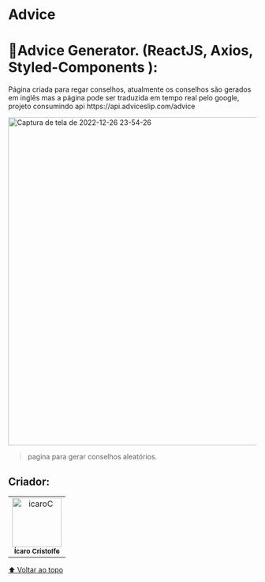 # Advice

<h1>🔰Advice Generator. (ReactJS, Axios, Styled-Components ):</h1>
<p>Página criada para regar conselhos, atualmente os conselhos são gerados em inglês mas a página pode ser traduzida em tempo real pelo google, projeto consumindo api <a>https://api.adviceslip.com/advice<a/> </p>

<a data-flickr-embed="true" href="https://advice-generator-cristolfe.netlify.app/" title="Captura de tela de 2022-12-26 23-54-26"><img src="https://live.staticflickr.com/65535/52588848753_f65e189362_o.png" width="1365" height="664" alt="Captura de tela de 2022-12-26 23-54-26"></a>

> pagina para gerar conselhos aleatórios.

## Criador:

<table>
  <tr>
    <td align="center">
      <a href="https://www.linkedin.com/in/%C3%ADcaro-cristolfe-0b8104197/" target="_blanked">
        <img src="https://i.ibb.co/52ySbfP/icaroC.jpg" alt="icaroC" border="0" width= "100px"/><br>
        <sub>
          <b>Ícaro Cristolfe</b>
        </sub>
      </a>
    </td>
  </tr>
</table>



[⬆ Voltar ao topo](#Advice)<br>
